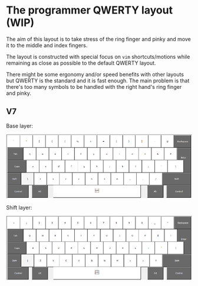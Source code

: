 # The programmer QWERTY layout (WIP)

The aim of this layout is to take stress of the ring finger and pinky and move
it to the middle and index fingers.

The layout is constructed with special focus on `vim` shortcuts/motions while
remaining as close as possible to the default QWERTY layout.

There might be some ergonomy and/or speed benefits with other layouts but
QWERTY is the standard and it is fast enough. The main problem is that there's
too many symbols to be handled with the right hand's ring finger and pinky.

## V7

Base layer:

![](pics/layout_base_V7.png)

Shift layer:

![](pics/layout_shift_V7.png)

